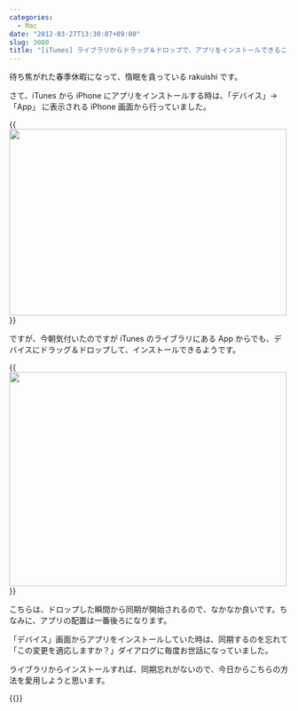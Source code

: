 ```yaml
---
categories:
  - Mac
date: "2012-03-27T13:30:07+09:00"
slug: 3080
title: "[iTunes] ライブラリからドラッグ＆ドロップで、アプリをインストールできることを初めて知った"
---
```


待ち焦がれた春季休暇になって、惰眠を貪っている rakuishi です。

さて、iTunes から iPhone にアプリをインストールする時は、「デバイス」→「App」 に表示される iPhone 画面から行っていました。

{{<img alt="" src="/images/2012/03/3080_1.png" width="500" height="336">}}

ですが、今朝気付いたのですが iTunes のライブラリにある App からでも、デバイスにドラッグ＆ドロップして、インストールできるようです。

{{<img alt="" src="/images/2012/03/3080_2.png" width="500" height="386">}}

こちらは、ドロップした瞬間から同期が開始されるので、なかなか良いです。ちなみに、アプリの配置は一番後ろになります。

「デバイス」画面からアプリをインストールしていた時は、同期するのを忘れて「この変更を適応しますか？」ダイアログに毎度お世話になっていました。

ライブラリからインストールすれば、同期忘れがないので、今日からこちらの方法を愛用しようと思います。

{{<app id="499511971" title="Angry Birds Space 1.0.0（￥85）" src="http://a4.mzstatic.com/us/r1000/113/Purple/v4/65/06/72/6506721b-7594-5956-3beb-0261a7787350/mzl.pdpwypui.100x100-75.png">}}
